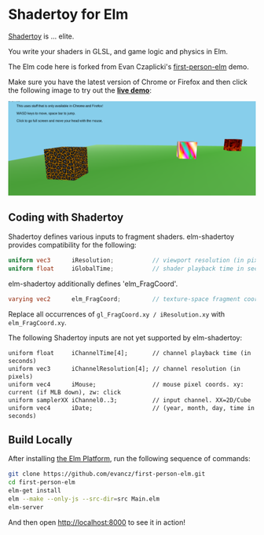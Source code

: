 # Shadertoy for Elm

[Shadertoy](http://shadertoy.com/) is ... elite.

You write your shaders in GLSL, and game logic and physics in Elm.

The Elm code here is forked from 
Evan Czaplicki's [first-person-elm](https://github.com/evancz/first-person-elm) demo.

Make sure you have the latest version of Chrome or Firefox and then click the
following image to try out the **[live demo][demo]**:

[![Live Demo](resources/ScreenShot.png)][demo]

[demo]: http://kfish.github.io/elm-shadertoy/

## Coding with Shadertoy

Shadertoy defines various inputs to fragment shaders. elm-shadertoy provides
compatibility for the following:


```glsl
uniform vec3      iResolution;           // viewport resolution (in pixels)
uniform float     iGlobalTime;           // shader playback time in seconds
```

elm-shadertoy additionally defines 'elm_FragCoord'.

```glsl
varying vec2      elm_FragCoord;         // texture-space fragment coordinate
```

Replace all occurrences of `gl_FragCoord.xy / iResolution.xy` with `elm_FragCoord.xy`.


The following Shadertoy inputs are not yet supported by elm-shadertoy:

```
uniform float     iChannelTime[4];       // channel playback time (in seconds)
uniform vec3      iChannelResolution[4]; // channel resolution (in pixels)
uniform vec4      iMouse;                // mouse pixel coords. xy: current (if MLB down), zw: click
uniform samplerXX iChannel0..3;          // input channel. XX=2D/Cube
uniform vec4      iDate;                 // (year, month, day, time in seconds)
```

## Build Locally

After installing [the Elm Platform](https://github.com/elm-lang/elm-platform),
run the following sequence of commands:

```bash
git clone https://github.com/evancz/first-person-elm.git
cd first-person-elm
elm-get install
elm --make --only-js --src-dir=src Main.elm
elm-server
```

And then open [http://localhost:8000](http://localhost:8000) to see it in action!
